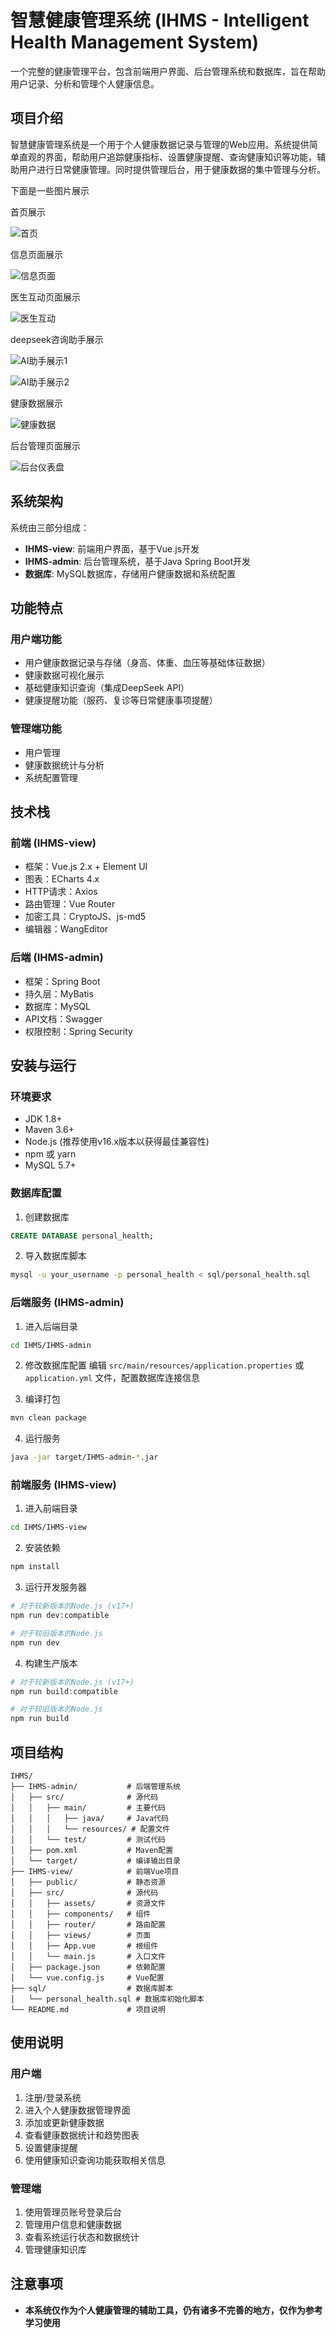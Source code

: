 # 智慧健康管理系统 (IHMS - Intelligent Health Management System)

一个完整的健康管理平台，包含前端用户界面、后台管理系统和数据库，旨在帮助用户记录、分析和管理个人健康信息。

## 项目介绍

智慧健康管理系统是一个用于个人健康数据记录与管理的Web应用。系统提供简单直观的界面，帮助用户追踪健康指标、设置健康提醒、查询健康知识等功能，辅助用户进行日常健康管理。同时提供管理后台，用于健康数据的集中管理与分析。

下面是一些图片展示

首页展示

![首页](https://media.githubusercontent.com/media/JX05120LLL/IHMS/refs/heads/main/IHMS-admin/src/main/resources/pic/%E9%A6%96%E9%A1%B5%E5%B1%95%E7%A4%BA.png?token=BDEY44WZY2AYDH5R3MHWXVLIGVX3O)

信息页面展示

![信息页面](https://media.githubusercontent.com/media/JX05120LLL/IHMS/refs/heads/main/IHMS-admin/src/main/resources/pic/%E4%BF%A1%E6%81%AF%E5%B1%95%E7%A4%BA.png?token=BDEY44RMJPWBZV7YUJOTTWLIGVYAG)

医生互动页面展示

![医生互动](https://media.githubusercontent.com/media/JX05120LLL/IHMS/refs/heads/main/IHMS-admin/src/main/resources/pic/%E5%8C%BB%E7%94%9F%E5%AF%B9%E8%AF%9D%E5%B1%95%E7%A4%BA1.png?token=BDEY44S5XU2Z6FLM3LG7CELIGVYCU)



deepseek咨询助手展示

![AI助手展示1](https://media.githubusercontent.com/media/JX05120LLL/IHMS/refs/heads/main/IHMS-admin/src/main/resources/pic/%E5%92%A8%E8%AF%A2%E5%8A%A9%E6%89%8B%E5%B1%95%E7%A4%BA1.png?token=BDEY44TX2FWUHVACGQZAUYTIGVYEY)

![AI助手展示2](https://media.githubusercontent.com/media/JX05120LLL/IHMS/refs/heads/main/IHMS-admin/src/main/resources/pic/%E5%92%A8%E8%AF%A2%E5%8A%A9%E6%89%8B%E5%B1%95%E7%A4%BA2.png?token=BDEY44RQ5AQX2PO3AEDC2ITIGVYG6)

健康数据展示

![健康数据](https://media.githubusercontent.com/media/JX05120LLL/IHMS/refs/heads/main/IHMS-admin/src/main/resources/pic/%E5%81%A5%E5%BA%B7%E6%95%B0%E6%8D%AE.png?token=BDEY44RBWUSJTGGSEZ2EJP3IGVYL6)



后台管理页面展示

![后台仪表盘](https://media.githubusercontent.com/media/JX05120LLL/IHMS/refs/heads/main/IHMS-admin/src/main/resources/pic/%E5%90%8E%E5%8F%B0%E5%B1%95%E7%A4%BA1.png?token=BDEY44Q5AQPLZ6P7PK2TMZ3IGVYI6)



## 系统架构

系统由三部分组成：
- **IHMS-view**: 前端用户界面，基于Vue.js开发
- **IHMS-admin**: 后台管理系统，基于Java Spring Boot开发
- **数据库**: MySQL数据库，存储用户健康数据和系统配置

## 功能特点

### 用户端功能
- 用户健康数据记录与存储（身高、体重、血压等基础体征数据）
- 健康数据可视化展示
- 基础健康知识查询（集成DeepSeek API）
- 健康提醒功能（服药、复诊等日常健康事项提醒）

### 管理端功能
- 用户管理
- 健康数据统计与分析
- 系统配置管理

## 技术栈

### 前端 (IHMS-view)
- 框架：Vue.js 2.x + Element UI
- 图表：ECharts 4.x
- HTTP请求：Axios
- 路由管理：Vue Router
- 加密工具：CryptoJS、js-md5
- 编辑器：WangEditor

### 后端 (IHMS-admin)
- 框架：Spring Boot
- 持久层：MyBatis
- 数据库：MySQL
- API文档：Swagger
- 权限控制：Spring Security

## 安装与运行

### 环境要求
- JDK 1.8+
- Maven 3.6+
- Node.js (推荐使用v16.x版本以获得最佳兼容性)
- npm 或 yarn
- MySQL 5.7+

### 数据库配置
1. 创建数据库
```sql
CREATE DATABASE personal_health;
```

2. 导入数据库脚本
```bash
mysql -u your_username -p personal_health < sql/personal_health.sql
```

### 后端服务 (IHMS-admin)
1. 进入后端目录
```bash
cd IHMS/IHMS-admin
```

2. 修改数据库配置
编辑 `src/main/resources/application.properties` 或 `application.yml` 文件，配置数据库连接信息

3. 编译打包
```bash
mvn clean package
```

4. 运行服务
```bash
java -jar target/IHMS-admin-*.jar
```

### 前端服务 (IHMS-view)
1. 进入前端目录
```bash
cd IHMS/IHMS-view
```

2. 安装依赖
```bash
npm install
```

3. 运行开发服务器
```bash
# 对于较新版本的Node.js (v17+)
npm run dev:compatible

# 对于较旧版本的Node.js
npm run dev
```

4. 构建生产版本
```bash
# 对于较新版本的Node.js (v17+)
npm run build:compatible

# 对于较旧版本的Node.js
npm run build
```

## 项目结构

```
IHMS/
├── IHMS-admin/           # 后端管理系统
│   ├── src/              # 源代码
│   │   ├── main/         # 主要代码
│   │   │   ├── java/     # Java代码
│   │   │   └── resources/ # 配置文件
│   │   └── test/         # 测试代码
│   ├── pom.xml           # Maven配置
│   └── target/           # 编译输出目录
├── IHMS-view/            # 前端Vue项目
│   ├── public/           # 静态资源
│   ├── src/              # 源代码
│   │   ├── assets/       # 资源文件
│   │   ├── components/   # 组件
│   │   ├── router/       # 路由配置
│   │   ├── views/        # 页面
│   │   ├── App.vue       # 根组件
│   │   └── main.js       # 入口文件
│   ├── package.json      # 依赖配置
│   └── vue.config.js     # Vue配置
├── sql/                  # 数据库脚本
│   └── personal_health.sql # 数据库初始化脚本
└── README.md             # 项目说明
```

## 使用说明

### 用户端
1. 注册/登录系统
2. 进入个人健康数据管理界面
3. 添加或更新健康数据
4. 查看健康数据统计和趋势图表
5. 设置健康提醒
6. 使用健康知识查询功能获取相关信息

### 管理端
1. 使用管理员账号登录后台
2. 管理用户信息和健康数据
3. 查看系统运行状态和数据统计
4. 管理健康知识库

## 注意事项

- **本系统仅作为个人健康管理的辅助工具，仍有诸多不完善的地方，仅作为参考学习使用**

